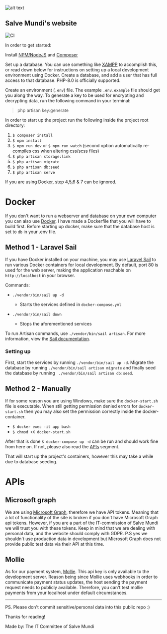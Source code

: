 
![alt text](./storage/app/public/images/logo.svg)

## Salve Mundi's website
![CI](https://github.com/salvemundi/salvemundi.nl-laravel/workflows/CI/badge.svg)

In order to get started:

Install [NPM/NodeJS](https://nodejs.org/en/) and [Composer](https://getcomposer.org/download/)

Set up a database. You can use something like [XAMPP](https://www.apachefriends.org/index.html) to accomplish this, or read down below for
instructions on setting up a local development environment using Docker. Create a database, and add a user that has full access to that database.
PHP-8.0 is officially supported.

Create an environment (`.env`) file. The example `.env.example` file should get you along the way. To generate a key to be used for encrypting and
decrypting data, run the following command in your terminal:
> php artisan key:generate

In order to start up the project run the following inside the project root directory:

1. `$ composer install`
2. `$ npm install`
3. `$ npm run dev` or `$ npm run watch` (second option automatically re-compiles css when altering css/scss files)
4. `$ php artisan storage:link`
5. `$ php artisan migrate`
6. `$ php artisan db:seed`
7. `$ php artisan serve`

If you are using Docker, step 4,5,6 & 7 can be ignored.

# Docker

If you don't want to run a webserver and database on your own computer you can also use [Docker](https://docs.docker.com/get-docker/). I have made a
Dockerfile that you will have to build first. Before starting up docker, make sure that the database host is set to `db` in your .env file.

## Method 1 - Laravel Sail

If you have Docker installed on your machine, you may use [Laravel Sail](https://laravel.com/docs/8.x/sail) to run various Docker containers for local
development. By default, port 80 is used for the web server, making the application reachable on `http://localhost` in your browser.

Commands:

- `./vendor/bin/sail up -d`
  - Starts the services defined in `docker-compose.yml`

- `./vendor/bin/sail down`
  - Stops the aforementioned services

To run Artisan commands, use `./vendor/bin/sail artisan`. For more information, view
the [Sail documentation](https://laravel.com/docs/8.x/sail#executing-sail-commands).

### Setting up

First, start the services by running `./vendor/bin/sail up -d`. Migrate the database by running `./vendor/bin/sail artisan migrate` and finally seed
the database by running `
./vendor/bin/sail artisan db:seed`.

## Method 2 - Manually

If for some reason you are using Windows, make sure the `docker-start.sh` file is executable. When still getting permission denied errors
for `docker-start.sh` then you may also set the permission correctly inside the docker-container.
- `$ docker exec -it app bash`
- `$ chmod +X docker-start.sh`

After that is done `$ docker-compose up -d` can be run and should work fine from here on. If not, please also read the [APIs](#APIs) segment.

That will start up the project's containers, however this may take a while due to database seeding.

# APIs

## Microsoft graph

We are using [Microsoft Graph](https://docs.microsoft.com/en-us/graph/), therefore we have API tokens.
Meaning that a lot of functionality of the site is broken if you don't have Microsoft Graph api tokens.
However, if you are a part of the IT-commission of Salve Mundi we will trust you with these tokens.
Keep in mind that we are dealing with personal data, and the website should comply with GDPR.
P.S yes we shouldn't use production data in development but Microsoft Graph does not provide public test data via their API at this time.

## Mollie

As for our payment system, [Mollie](https://mollie.com). This api key is only available to the development server. Reason being since Mollie uses
webhooks in order to communicate payment status updates, the host sending the payment request needs to publicly available. Therefore, you can't test
mollie payments from your localhost under default circumstances.

---

PS. Please don't commit sensitive/personal data into this public repo :)

Thanks for reading!

Made by: The IT Committee of Salve Mundi
